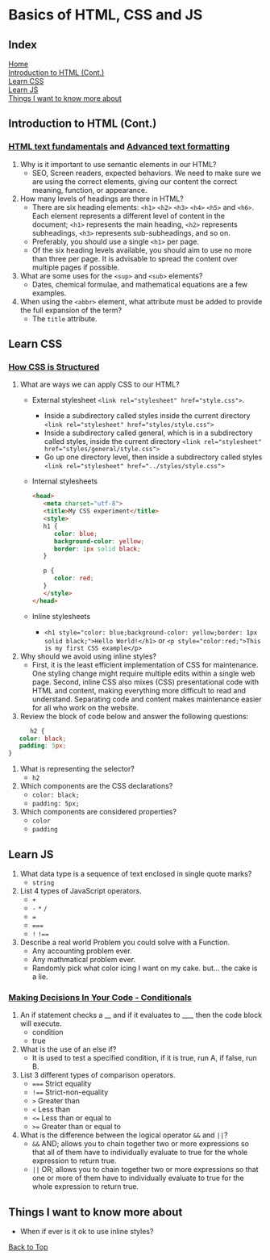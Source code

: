 # Basics of HTML, CSS and JS

## Index

[Home](../README.md)  
[Introduction to HTML (Cont.)](#introduction-to-html-cont)  
[Learn CSS](#learn-css)  
[Learn JS](#learn-js)  
[Things I want to know more about](#things-i-want-to-know-more-about)  

## Introduction to HTML (Cont.)

### [HTML text fundamentals](https://developer.mozilla.org/en-US/docs/Learn/HTML/Introduction_to_HTML/HTML_text_fundamentals) and [Advanced text formatting](https://developer.mozilla.org/en-US/docs/Learn/HTML/Introduction_to_HTML/Advanced_text_formatting)

1. Why is it important to use semantic elements in our HTML?
   - SEO, Screen readers, expected behaviors.  We need to make sure we are using the correct elements, giving our content the correct meaning, function, or appearance.
2. How many levels of headings are there in HTML?
   - There are six heading elements: `<h1>` `<h2>` `<h3>` `<h4>` `<h5>` and `<h6>`. Each element represents a different level of content in the document; `<h1>` represents the main heading, `<h2>` represents subheadings, `<h3>` represents sub-subheadings, and so on.
   - Preferably, you should use a single `<h1>` per page.
   - Of the six heading levels available, you should aim to use no more than three per page. It is advisable to spread the content over multiple pages if possible.
3. What are some uses for the `<sup>` and `<sub>` elements?
   - Dates, chemical formulae, and mathematical equations are a few examples.
4. When using the `<abbr>` element, what attribute must be added to provide the full expansion of the term?
   - The `title` attribute.

## Learn CSS

### [How CSS is Structured](https://developer.mozilla.org/en-US/docs/Learn/CSS/First_steps/How_CSS_is_structured)

1. What are ways we can apply CSS to our HTML?
   - External stylesheet `<link rel="stylesheet" href="style.css">`.
      - Inside a subdirectory called styles inside the current directory `<link rel="stylesheet" href="styles/style.css">`
      - Inside a subdirectory called general, which is in a subdirectory called styles, inside the current directory `<link rel="stylesheet" href="styles/general/style.css">`
      - Go up one directory level, then inside a subdirectory called styles `<link rel="stylesheet" href="../styles/style.css">`
   - Internal stylesheets

      ```html
      <head>
         <meta charset="utf-8">
         <title>My CSS experiment</title>
         <style>
         h1 {
            color: blue;
            background-color: yellow;
            border: 1px solid black;
         }

         p {
            color: red;
         }
         </style>
      </head>
      ```  

   - Inline stylesheets
      - `<h1 style="color: blue;background-color: yellow;border: 1px solid black;">Hello World!</h1>` or `<p style="color:red;">This is my first CSS example</p>`
2. Why should we avoid using inline styles?
   - First, it is the least efficient implementation of CSS for maintenance. One styling change might require multiple edits within a single web page. Second, inline CSS also mixes (CSS) presentational code with HTML and content, making everything more difficult to read and understand. Separating code and content makes maintenance easier for all who work on the website.
3. Review the block of code below and answer the following questions:

```css
      h2 {
   color: black;
   padding: 5px;
}
```

1. What is representing the selector?
   - `h2`
2. Which components are the CSS declarations?
   - `color: black;`
   - `padding: 5px;`
3. Which components are considered properties?
   - `color`
   - `padding`

## Learn JS

1. What data type is a sequence of text enclosed in single quote marks?
   - `string`
2. List 4 types of JavaScript operators.
   - `+`
   - `-` `*` `/`
   - `=`
   - `===`
   - `!` `!==`
3. Describe a real world Problem you could solve with a Function.
   - Any accounting problem ever.
   - Any mathmatical problem ever.
   - Randomly pick what color icing I want on my cake. but... the cake is a lie.

### [Making Decisions In Your Code - Conditionals](https://developer.mozilla.org/en-US/docs/Learn/JavaScript/Building_blocks/conditionals)

1. An if statement checks a \_\_ and if it evaluates to \_\_\_, then the code block will execute.
   - condition
   - true
2. What is the use of an else if?
   - It is used to test a specified condition, if it is true, run A, if false, run B.
3. List 3 different types of comparison operators.
   - `===` Strict equality
   - `!==` Strict-non-equality
   - `>` Greater than
   - `<` Less than
   - `<=` Less than or equal to
   - `>=` Greater than or equal to
4. What is the difference between the logical operator `&&` and `||`?
   - `&&` AND; allows you to chain together two or more expressions so that all of them have to individually evaluate to true for the whole expression to return true.
   - `||` OR; allows you to chain together two or more expressions so that one or more of them have to individually evaluate to true for the whole expression to return true.

## Things I want to know more about

- When if ever is it ok to use inline styles?

[Back to Top](#basics-of-html-css-and-js)
